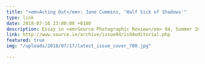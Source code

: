 ```yaml
---
title: "<em>Acting Out</em>: Jane Cummins, 'Half Sick of Shadows'"
type: link
date: 2018-07-16 23:00:00 +0100
description: Essay in <em>Source Photographic Review</em> 94, Summer 2018
link: http://www.source.ie/archive/issue94/is94editorial.php
featured: true
img: "/uploads/2018/07/17/latest_issue_cover_700.jpg"

---
```

